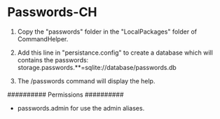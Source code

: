 Passwords-CH
============

1. Copy the "passwords" folder in the "LocalPackages" folder of CommandHelper.

2. Add this line in "persistance.config" to create a database which will contains the passwords: storage.passwords.**=sqlite://database/passwords.db

3. The /passwords command will display the help.


########## Permissions ##########

 - passwords.admin for use the admin aliases.
